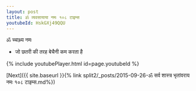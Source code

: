```yaml
---
layout: post
title: ॐ व्यवसायाया नमः १०८ टाइम्स
youtubeId: HskGXj49QQU
---
```

 
 
 ॐ च्चाथ्र्य नमः  
 
 -  जो छतरी की तरह बेचैनी कम करता है 
 
  
 
  
 
 
 
 
 
 


{% include youtubePlayer.html id=page.youtubeId %}
 
[Next]({{ site.baseurl }}{% link  split2/_posts/2015-09-26-ॐ सर्व शास्त्र भृतांवराय नमः १०८ टाइम्स.md%})
 
